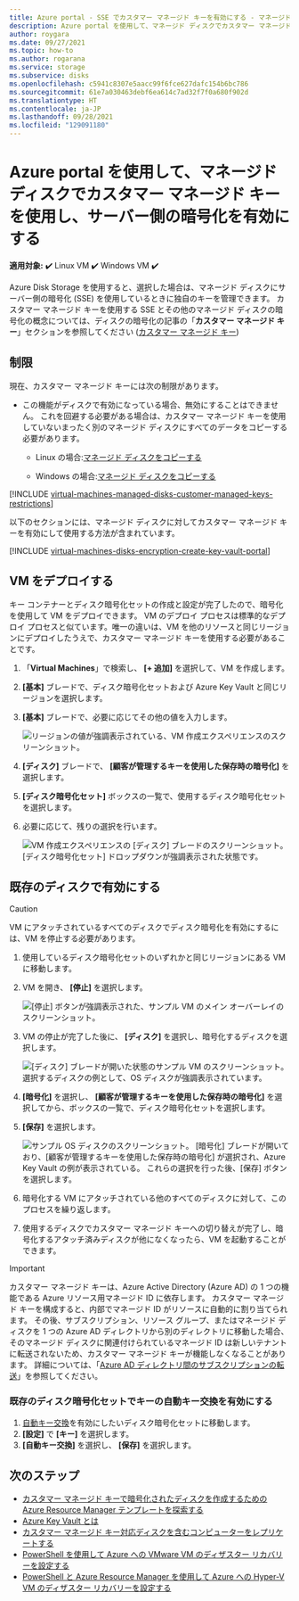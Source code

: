 ```yaml
---
title: Azure portal - SSE でカスタマー マネージド キーを有効にする - マネージド ディスク
description: Azure portal を使用して、マネージド ディスクでカスタマー マネージド キーを有効にします。
author: roygara
ms.date: 09/27/2021
ms.topic: how-to
ms.author: rogarana
ms.service: storage
ms.subservice: disks
ms.openlocfilehash: c5941c8307e5aacc99f6fce627dafc154b6bc786
ms.sourcegitcommit: 61e7a030463debf6ea614c7ad32f7f0a680f902d
ms.translationtype: HT
ms.contentlocale: ja-JP
ms.lasthandoff: 09/28/2021
ms.locfileid: "129091180"
---
```

# <a name="use-the-azure-portal-to-enable-server-side-encryption-with-customer-managed-keys-for-managed-disks"></a>Azure portal を使用して、マネージド ディスクでカスタマー マネージド キーを使用し、サーバー側の暗号化を有効にする

**適用対象:** :heavy_check_mark: Linux VM :heavy_check_mark: Windows VM :heavy_check_mark: 

Azure Disk Storage を使用すると、選択した場合は、マネージド ディスクにサーバー側の暗号化 (SSE) を使用しているときに独自のキーを管理できます。 カスタマー マネージド キーを使用する SSE とその他のマネージド ディスクの暗号化の概念については、ディスクの暗号化の記事の「**カスタマー マネージド キー**」セクションを参照してください ([カスタマー マネージド キー](disk-encryption.md#customer-managed-keys))

## <a name="restrictions"></a>制限

現在、カスタマー マネージド キーには次の制限があります。

- この機能がディスクで有効になっている場合、無効にすることはできません。
    これを回避する必要がある場合は、カスタマー マネージド キーを使用していないまったく別のマネージド ディスクにすべてのデータをコピーする必要があります。

    - Linux の場合:[マネージド ディスクをコピーする](./linux/disks-upload-vhd-to-managed-disk-cli.md#copy-a-managed-disk)

    - Windows の場合:[マネージド ディスクをコピーする](./windows/disks-upload-vhd-to-managed-disk-powershell.md#copy-a-managed-disk)

[!INCLUDE [virtual-machines-managed-disks-customer-managed-keys-restrictions](../../includes/virtual-machines-managed-disks-customer-managed-keys-restrictions.md)]

以下のセクションには、マネージド ディスクに対してカスタマー マネージド キーを有効にして使用する方法が含まれています。

[!INCLUDE [virtual-machines-disks-encryption-create-key-vault-portal](../../includes/virtual-machines-disks-encryption-create-key-vault-portal.md)]

## <a name="deploy-a-vm"></a>VM をデプロイする

キー コンテナーとディスク暗号化セットの作成と設定が完了したので、暗号化を使用して VM をデプロイできます。
VM のデプロイ プロセスは標準的なデプロイ プロセスと似ています。唯一の違いは、VM を他のリソースと同じリージョンにデプロイしたうえで、カスタマー マネージド キーを使用する必要があることです。

1. 「**Virtual Machines**」で検索し、 **[+ 追加]** を選択して、VM を作成します。
1. **[基本]** ブレードで、ディスク暗号化セットおよび Azure Key Vault と同じリージョンを選択します。
1. **[基本]** ブレードで、必要に応じてその他の値を入力します。

    ![リージョンの値が強調表示されている、VM 作成エクスペリエンスのスクリーンショット。](media/virtual-machines-disk-encryption-portal/server-side-encryption-create-a-vm-region.png)

1. **[ディスク]** ブレードで、 **[顧客が管理するキーを使用した保存時の暗号化]** を選択します。
1. **[ディスク暗号化セット]** ボックスの一覧で、使用するディスク暗号化セットを選択します。
1. 必要に応じて、残りの選択を行います。

    ![VM 作成エクスペリエンスの [ディスク] ブレードのスクリーンショット。 [ディスク暗号化セット] ドロップダウンが強調表示された状態です。](media/virtual-machines-disk-encryption-portal/server-side-encryption-create-vm-select-customer-managed-key-disk-encryption-set.png)

## <a name="enable-on-an-existing-disk"></a>既存のディスクで有効にする

> [!CAUTION]
> VM にアタッチされているすべてのディスクでディスク暗号化を有効にするには、VM を停止する必要があります。
    
1. 使用しているディスク暗号化セットのいずれかと同じリージョンにある VM に移動します。
1. VM を開き、 **[停止]** を選択します。

    ![[停止] ボタンが強調表示された、サンプル VM のメイン オーバーレイのスクリーンショット。](media/virtual-machines-disk-encryption-portal/server-side-encryption-stop-vm-to-encrypt-disk-fix.png)

1. VM の停止が完了した後に、 **[ディスク]** を選択し、暗号化するディスクを選択します。

    ![[ディスク] ブレードが開いた状態のサンプル VM のスクリーンショット。 選択するディスクの例として、OS ディスクが強調表示されています。](media/virtual-machines-disk-encryption-portal/server-side-encryption-existing-disk-select.png)

1. **[暗号化]** を選択し、 **[顧客が管理するキーを使用した保存時の暗号化]** を選択してから、ボックスの一覧で、ディスク暗号化セットを選択します。
1. **[保存]** を選択します。

    ![サンプル OS ディスクのスクリーンショット。 [暗号化] ブレードが開いており、[顧客が管理するキーを使用した保存時の暗号化] が選択され、Azure Key Vault の例が表示されている。 これらの選択を行った後、[保存] ボタンを選択します。](media/virtual-machines-disk-encryption-portal/server-side-encryption-encrypt-existing-disk-customer-managed-key.png)

1. 暗号化する VM にアタッチされている他のすべてのディスクに対して、このプロセスを繰り返します。
1. 使用するディスクでカスタマー マネージド キーへの切り替えが完了し、暗号化するアタッチ済みディスクが他になくなったら、VM を起動することができます。

> [!IMPORTANT]
> カスタマー マネージド キーは、Azure Active Directory (Azure AD) の 1 つの機能である Azure リソース用マネージド ID に依存します。 カスタマー マネージド キーを構成すると、内部でマネージド ID がリソースに自動的に割り当てられます。 その後、サブスクリプション、リソース グループ、またはマネージド ディスクを 1 つの Azure AD ディレクトリから別のディレクトリに移動した場合、そのマネージド ディスクに関連付けられているマネージド ID は新しいテナントに転送されないため、カスタマー マネージド キーが機能しなくなることがあります。 詳細については、「[Azure AD ディレクトリ間のサブスクリプションの転送](../active-directory/managed-identities-azure-resources/known-issues.md#transferring-a-subscription-between-azure-ad-directories)」を参照してください。

### <a name="enable-automatic-key-rotation-on-an-existing-disk-encryption-set"></a>既存のディスク暗号化セットでキーの自動キー交換を有効にする

1. [自動キー交換](disk-encryption.md#automatic-key-rotation-of-customer-managed-keys)を有効にしたいディスク暗号化セットに移動します。
1. **[設定]** で **[キー]** を選択します。
1. **[自動キー交換]** を選択し、 **[保存]** を選択します。

## <a name="next-steps"></a>次のステップ

- [カスタマー マネージド キーで暗号化されたディスクを作成するための Azure Resource Manager テンプレートを探索する](https://github.com/ramankumarlive/manageddiskscmkpreview)
- [Azure Key Vault とは](../key-vault/general/overview.md)
- [カスタマー マネージド キー対応ディスクを含むコンピューターをレプリケートする](../site-recovery/azure-to-azure-how-to-enable-replication-cmk-disks.md)
- [PowerShell を使用して Azure への VMware VM のディザスター リカバリーを設定する](../site-recovery/vmware-azure-disaster-recovery-powershell.md#replicate-vmware-vms)
- [PowerShell と Azure Resource Manager を使用して Azure への Hyper-V VM のディザスター リカバリーを設定する](../site-recovery/hyper-v-azure-powershell-resource-manager.md#step-7-enable-vm-protection)